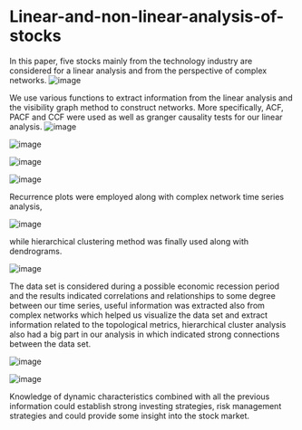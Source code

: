 # Linear-and-non-linear-analysis-of-stocks
In this paper, five stocks mainly from the technology industry are considered for a 
linear analysis and from the perspective of complex networks.
![image](https://user-images.githubusercontent.com/98957437/211599973-c926ef6c-ebc7-49ec-a025-5cb3303f0c79.png)



We use various functions
to extract information from the linear analysis and the visibility graph method to construct networks. 
More specifically, ACF, PACF and CCF were used as well as granger causality tests for our linear analysis.
![image](https://user-images.githubusercontent.com/98957437/211600332-ebc53591-d1b6-484c-a647-291734d86e48.png)



![image](https://user-images.githubusercontent.com/98957437/211600538-e6935216-7538-475a-a66b-44f106a9f5bb.png)



![image](https://user-images.githubusercontent.com/98957437/211600633-d13e3e97-1c9f-4385-93e6-b6e7d899c31d.png)


![image](https://user-images.githubusercontent.com/98957437/211600771-9ccf8486-c9d8-465a-bc13-bb00cb121933.png)



Recurrence plots were employed along with complex network time series analysis,

![image](https://user-images.githubusercontent.com/98957437/211601018-2435a1b7-bba0-4d73-9779-8a56ad67f381.png)

while hierarchical clustering method was finally used along with dendrograms.

![image](https://user-images.githubusercontent.com/98957437/211601134-133635c1-f47c-475e-a174-b2230746835c.png)




The data set is considered during a possible economic recession period and the results indicated correlations and relationships to some degree between our time series,
useful information was extracted also from complex networks which helped us visualize the data set and extract information related to the topological metrics,
hierarchical cluster analysis also had a big part in our analysis in which indicated strong connections between the data set.

![image](https://user-images.githubusercontent.com/98957437/211601346-ab1e51b9-4df7-4fd3-bdde-42f80227102b.png)

![image](https://user-images.githubusercontent.com/98957437/211601430-52bc2e9c-fe87-4c64-8c38-dc9f4ee64183.png)





Knowledge of dynamic characteristics combined with all the previous information could establish strong investing strategies,
risk management strategies and could provide some insight into the stock market.

